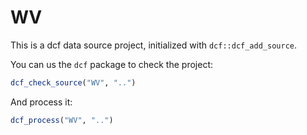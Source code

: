 # WV

This is a dcf data source project, initialized with `dcf::dcf_add_source`.

You can us the `dcf` package to check the project:

```R
dcf_check_source("WV", "..")
```

And process it:

```R
dcf_process("WV", "..")
```
